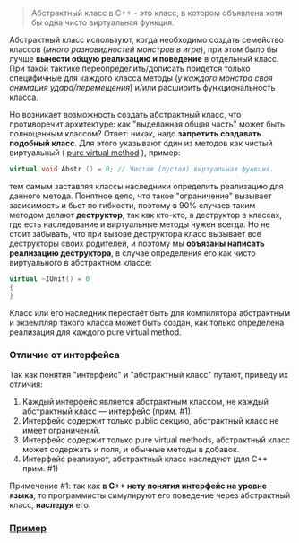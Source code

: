 
>Абстрактный класс в C++ - это класс, в котором объявлена хотя бы одна чисто виртуальная функция.

Абстрактный класс используют, когда необходимо создать семейство классов (_много разновидностей монстров в игре_), при этом было бы лучше **вынести общую реализацию и поведение** в отдельный класс. При такой тактике переопределить/дописать придется только специфичные для каждого класса методы (_у каждого монстра своя анимация удара/перемещения_) и/или расширить функциональность класса.

Но возникает возможность создать абстрактный класс, что противоречит архитектуре: как "выделанная общая часть" может быть полноценным классом? Ответ: никак, надо **запретить создавать подобный класс**. Для этого указывают один из методов как чистый виртуальный ( [pure virtual method](https://ru.wikipedia.org/wiki/%D0%90%D0%B1%D1%81%D1%82%D1%80%D0%B0%D0%BA%D1%82%D0%BD%D1%8B%D0%B9_%D0%BC%D0%B5%D1%82%D0%BE%D0%B4) ), пример:

```C++
virtual void Abstr () = 0; // Чистая (пустая) виртуальная функция.
```

тем самым заставляя классы наследники определить реализацию для данного метода. Понятное дело, что такое "ограничение" вызывает зависимость и бьет по гибкости, поэтому в 90% случаев таким методом делают **деструктор**, так как кто-кто, а деструктор в классах, где есть наследование и виртуальные методы нужен всегда. Но не стоит забывать, что при вызове деструктора класс вызывает все деструкторы своих родителей, и поэтому мы **объязаны написать реализацию деструктора**, в случае определения его как чисто виртуального в абстрактном классе:
```C++
virtual ~IUnit() = 0 
{
}
```

Класс или его наследник перестаёт быть для компилятора абстрактным и экземпляр такого класса может быть создан, как только определена реализация для каждого pure virtual method.

### Отличие от интерфейса

Так как понятия "интерфейс" и "абстрактный класс" путают, приведу их отличия:

1. Каждый интерфейс является абстрактным классом, не каждый абстрактный класс — интерфейс (прим. #1).
2. Интерфейс содержит только public секцию, абстрактный класс не имеет ограничений.
3. Интерфейс содержит только pure virtual methods, абстрактный класс может содержать и поля, и обычные методы в добавок.
4. Интерфейс реализуют, абстрактный класс наследуют (для С++ прим. #1)

Примечение #1: так как **в С++ нету понятия интерфейс на уровне языка**, то программисты симулируют его поведение через абстрактный класс, **наследуя** его.
### [Пример](AbstractUnit.cc.md)